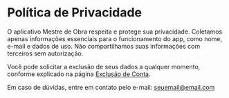 <!DOCTYPE html>
<html lang="pt-BR">
<head>
  <meta charset="UTF-8">
  <title>Política de Privacidade - Mestre de Obra</title>
</head>
<body>
  <h1>Política de Privacidade</h1>
  <p>
    O aplicativo Mestre de Obra respeita e protege sua privacidade. Coletamos apenas informações essenciais para o funcionamento do app, como nome, e-mail e dados de uso. Não compartilhamos suas informações com terceiros sem autorização.
  </p>
  <p>
    Você pode solicitar a exclusão de seus dados a qualquer momento, conforme explicado na página <a href="delete-account.html">Exclusão de Conta</a>.
  </p>
  <p>
    Em caso de dúvidas, entre em contato pelo e-mail: <a href="mailto:seuemail@email.com">seuemail@email.com</a>
  </p>
</body>
</html>
